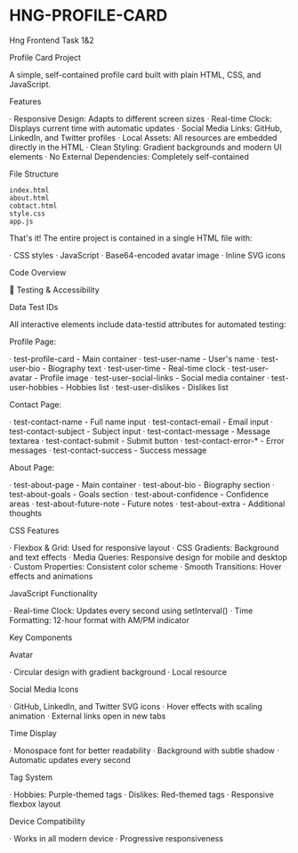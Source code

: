 # HNG-PROFILE-CARD
Hng Frontend Task 1&2

Profile Card Project

A simple, self-contained profile card built with plain HTML, CSS, and JavaScript.

Features

· Responsive Design: Adapts to different screen sizes
· Real-time Clock: Displays current time with automatic updates
· Social Media Links: GitHub, LinkedIn, and Twitter profiles
· Local Assets: All resources are embedded directly in the HTML
· Clean Styling: Gradient backgrounds and modern UI elements
· No External Dependencies: Completely self-contained

File Structure

```
index.html
about.html
cobtact.html
style.css
app.js
```

That's it! The entire project is contained in a single HTML file with:

·  CSS styles
·  JavaScript
· Base64-encoded avatar image
· Inline SVG icons

Code Overview


🧪 Testing & Accessibility

Data Test IDs

All interactive elements include data-testid attributes for automated testing:

Profile Page:

· test-profile-card - Main container
· test-user-name - User's name
· test-user-bio - Biography text
· test-user-time - Real-time clock
· test-user-avatar - Profile image
· test-user-social-links - Social media container
· test-user-hobbies - Hobbies list
· test-user-dislikes - Dislikes list

Contact Page:

· test-contact-name - Full name input
· test-contact-email - Email input
· test-contact-subject - Subject input
· test-contact-message - Message textarea
· test-contact-submit - Submit button
· test-contact-error-* - Error messages
· test-contact-success - Success message

About Page:

· test-about-page - Main container
· test-about-bio - Biography section
· test-about-goals - Goals section
· test-about-confidence - Confidence areas
· test-about-future-note - Future notes
· test-about-extra - Additional thoughts

CSS Features

· Flexbox & Grid: Used for responsive layout
· CSS Gradients: Background and text effects
· Media Queries: Responsive design for mobile and desktop
· Custom Properties: Consistent color scheme
· Smooth Transitions: Hover effects and animations

JavaScript Functionality

· Real-time Clock: Updates every second using setInterval()
· Time Formatting: 12-hour format with AM/PM indicator

Key Components

Avatar

· Circular design with gradient background
· Local resource

Social Media Icons

· GitHub, LinkedIn, and Twitter SVG icons
· Hover effects with scaling animation
· External links open in new tabs

Time Display

· Monospace font for better readability
· Background with subtle shadow
· Automatic updates every second

Tag System

· Hobbies: Purple-themed tags
· Dislikes: Red-themed tags
· Responsive flexbox layout

Device Compatibility

· Works in all modern device
· Progressive responsiveness

